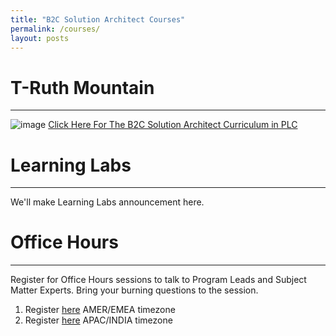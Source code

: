 ```yaml
---
title: "B2C Solution Architect Courses"
permalink: /courses/
layout: posts
---
```


# T-Ruth Mountain
-----------------

![image](https://storage.pardot.com/902521/1638387008jmMVq2eb/Screen_Shot_2021_12_01_at_2.29.21_PM.png)
[Click Here For The B2C Solution Architect Curriculum in PLC](http://sfdc.co/B2CSolutionArchitectCurriculum-PLC)


# Learning Labs
-------------------

We'll make Learning Labs announcement here.


# Office Hours
--------------------

Register for Office Hours sessions to talk to Program Leads and Subject Matter Experts. Bring your burning questions to the session.

1. Register [here](https://sfdc.co/b2csaAMERofficehours) AMER/EMEA timezone
2. Register [here](https://sfdc.co/b2csaINofficehours) APAC/INDIA timezone